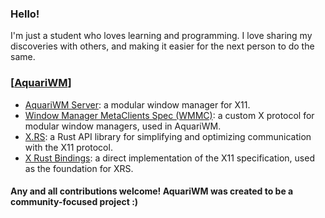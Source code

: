 ### Hello!
I'm just a student who loves learning and programming. I love sharing my discoveries with others, and making it easier
for the next person to do the same.

### [[AquariWM](https://github.com/AquariWM)]
- [AquariWM Server](https://github.com/AquariWM/aquariwm): a modular window manager for X11.
- [Window Manager MetaClients Spec (WMMC)](https://github.com/AquariWM/wmmc-spec): a custom X protocol for modular
  window managers, used in AquariWM.
- [X.RS](https://github.com/AquariWM/x11-libraries/tree/main/xrs): a Rust API library for simplifying and optimizing
  communication with the X11 protocol.
- [X Rust Bindings](https://github.com/x11-libraries/tree/main/xrb): a direct implementation of the X11 specification,
  used as the foundation for XRS.

#### Any and all contributions welcome! AquariWM was created to be a community-focused project :)
